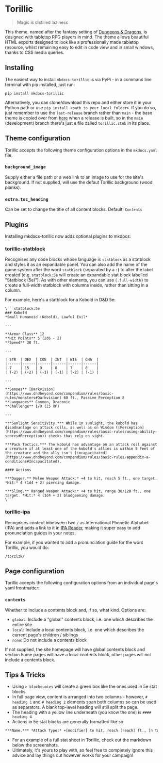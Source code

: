 # Torillic
> Magic is distilled laziness

This theme, named after the fantasy setting of [Dungeons & Dragons](https://www.dndbeyond.com/), is designed with tabletop RPG players in mind. The theme allows beautiful HTML exports designed to look like a professionally made tabletop resource, whilst remaining easy to edit in code view and in small windows, thanks to CSS media queries.

## Installing
The easiest way to install `mkdocs-torillic` is via PyPi - in a command line terminal with pip installed, just run:
```
pip install mkdocs-torillic
```

Alternatively, you can clone/download this repo and either store it in your Python path or use `pip install <path to your local folder>`. If you do so, just remember to use the `last-release` branch rather than `main` - the base theme is copied over from [here](https://github.com/TEParsons/torillic) when a release is built, so in the `main` (development) branch there's just a file called `torillic.stub` in its place.

## Theme configuration
Torillic accepts the following theme configuration options in the `mkdocs.yaml` file:
### `background_image`
Supply either a file path or a web link to an image to use for the site's background. If not supplied, will use the defaut Torillic background (wood planks).
### `extra.toc_heading`
Can be set to change the title of all content blocks. Default: `Contents`

## Plugins
Installing mkdocs-torillic now adds optional plugins to mkdocs:

### torillic-statblock
Recognises any code blocks whose language is `statblock` as a statblock and styles it as an expandable panel. You can also add the name of the game system after the word `statblock` (separated by a `:`) to alter the label created (e.g. `statblock:5e` will create an expandable stat block labelled "Statblock (5e)"). As with other elements, you can use `{.full-width}` to create a full-width statblock with columns inside, rather than sitting in a column.

For example, here's a statblock for a Kobold in D&D 5e:
```
\```statblock:5e
### Kobold
*Small Humanoid (Kobold), Lawful Evil*

---

**Armor Class** 12
**Hit Points** 5 (2d6 - 2)
**Speed** 30 ft.

---

| STR  | DEX  | CON  | INT  | WIS  | CHA  |
|------|------|------|------|------|------|
| 7    | 15   | 9    | 8    | 7    | 8    |
| (-2) | (+2) | (-1) | (-1) | (-2) | (-1) |

---

**Senses** [Darkvision](https://www.dndbeyond.com/compendium/rules/basic-rules/monsters#Darkvision) 60 ft., Passive Perception 8
**Languages** Common, Draconic
**Challenge** 1/8 (25 XP)

---

***Sunlight Sensitivity.*** While in sunlight, the kobold has disadvantage on attack rolls, as well as on Wisdom ([Perception](https://www.dndbeyond.com/compendium/rules/basic-rules/using-ability-scores#Perception)) checks that rely on sight.

***Pack Tactics.*** The kobold has advantage on an attack roll against a creature if at least one of the kobold's allies is within 5 feet of the creature and the ally isn't [incapacitated](https://www.dndbeyond.com/compendium/rules/basic-rules/appendix-a-conditions#Incapacitated).

#### Actions

***Dagger.** Melee Weapon Attack:* +4 to hit, reach 5 ft., one target. *Hit:* 4 (1d4 + 2) piercing damage.

***Sling.** Ranged Weapon Attack:* +4 to hit, range 30/120 ft., one target. *Hit:* 4 (1d4 + 2) bludgeoning damage.
\```
```

### torillic-ipa
Recognises content inbetween two `/` as International Phonetic Alphabet (IPA) and adds a link to it in [IPA Reader](https://ipa-reader.xyz), making it super easy to add pronunciation guides in your notes. 

For example, if you wanted to add a pronunciation guide for the word Torillic, you would do:

```
/tɔrɪlɪk/
```

## Page configuration
Torillic accepts the following configuration options from an individual page's yaml frontmatter:
### `contents`
Whether to include a contents block and, if so, what kind. Options are:
- `global`: Include a "global" contents block, i.e. one which describes the entire site
- `local`: Include a local contents block, i.e. one which describes the current page's children / siblings
- `none`: Do not include a contents block

If not supplied, the site homepage will have global contents block and section home pages will have a local contents block, other pages will not include a contents block.

## Tips & Tricks

- Using `> blockquotes` will create a green box like the ones used in 5e stat blocks
- In full page view, content is arranged into two columns - however, `# heading 1` and `# heading 2` elements span both columns so can be used as separators. A blank top-level heading will still split the page.
- The heading with a yellow line underneath (you know the one) is `#### heading 4`
- Actions in 5e stat blocks are generally formatted like so:
```markdown
***Name.*** *Attack Type:* +[modifier] to hit, reach [reach] ft., [n targets] target(s). *Hit:* [approx damage] ([n dice]d[die size] + [additional]) [damage type] damage.
```
- For an example of a full stat sheet in Torillic, check out the markdown below the screenshots.
- Ultimately, it's yours to play with, so feel free to completely ignore this advice and lay things out however works for your campaign!
